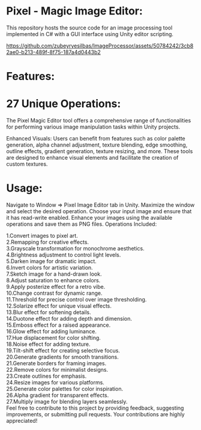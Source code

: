 # Pixel - Magic Image Editor:

This repository hosts the source code for an image processing tool implemented in C# with a GUI interface using Unity editor scripting.



https://github.com/zubeyryesilbas/ImageProcessor/assets/50784242/3cb82ae0-b213-489f-8f75-187a4d0443b2


# Features:

# 27 Unique Operations: 

The Pixel Magic Editor tool offers a comprehensive range of functionalities for performing various image manipulation tasks within Unity projects.

 Enhanced Visuals: Users can benefit from features such as color palette generation, alpha channel adjustment, texture blending, edge smoothing, outline effects, gradient generation, texture resizing, and more. These tools are designed to enhance visual elements and facilitate the creation of custom textures.<br>

# Usage:

Navigate to Window => Pixel Image Editor tab in Unity.
Maximize the window and select the desired operation.
Choose your input image and ensure that it has read-write enabled.
Enhance your images using the available operations and save them as PNG files.
Operations Included:

1.Convert images to pixel art.<br>
2.Remapping for creative effects.<br>
3.Grayscale transformation for monochrome aesthetics.<br>
4.Brightness adjustment to control light levels.<br>
5.Darken image for dramatic impact.<br>
6.Invert colors for artistic variation.<br>
7.Sketch image for a hand-drawn look.<br>
8.Adjust saturation to enhance colors.<br>
9.Apply posterize effect for a retro vibe.<br>
10.Change contrast for dynamic range.<br>
11.Threshold for precise control over image thresholding.<br>
12.Solarize effect for unique visual effects.<br>
13.Blur effect for softening details.<br>
14.Duotone effect for adding depth and dimension.<br>
15.Emboss effect for a raised appearance.<br>
16.Glow effect for adding luminance.<br>
17.Hue displacement for color shifting.<br>
18.Noise effect for adding texture.<br>
19.Tilt-shift effect for creating selective focus.<br>
20.Generate gradients for smooth transitions.<br>
21.Generate borders for framing images.<br>
22.Remove colors for minimalist designs.<br>
23.Create outlines for emphasis.<br>
24.Resize images for various platforms.<br>
25.Generate color palettes for color inspiration.<br>
26.Alpha gradient for transparent effects.<br>
27.Multiply image for blending layers seamlessly.<br>
Feel free to contribute to this project by providing feedback, suggesting improvements, or submitting pull requests. Your contributions are highly appreciated!

